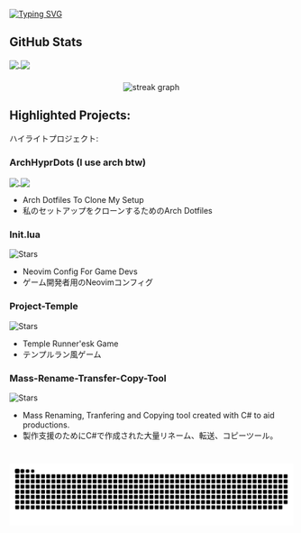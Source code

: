 <!-- Ideas and tools
https://github.com/rzashakeri/beautify-github-profile
Themes
tokyonight
catppuccin-mocha

Typing effect
https://github.com/DenverCoder1/readme-typing-svg
-->
<a href="https://git.io/typing-svg"><img src="https://readme-typing-svg.demolab.com?font=Fira+Code&size=24&duration=2000&pause=2000&color=9D7CD8&center=true&random=false&width=800&height=60&lines=Hi+there%2C+I'm+Christian%F0%9F%91%8B;%E3%81%A9%E3%82%82%EF%BD%9E%E3%80%81%E5%83%95%E3%81%AF%E3%82%AF%E3%83%AA%E3%82%B9%E3%83%81%E3%83%A3%E3%83%B3%E3%81%A7%E3%81%99%EF%BD%9E%EF%BC%81%E3%82%88%E3%82%8D%E3%81%97%E3%81%8F%E3%81%8A%E9%A1%98%E3%81%84%E3%81%84%E3%81%9F%E3%81%97%E3%81%BE%E3%81%99%EF%BC%81" alt="Typing SVG" /></a>

<!-- Some title!

🔭 I’m currently working on a marketplace

🌱 I’m currently learning Docker, Supabase, AWS

💬 Ask me about Node.js, React, Firebase... or anything here

⚡ Fun fact Game of Thrones Night's Watch cloaks are made from Ikea rugs

-->

## GitHub Stats

<a href="https://github.com/CIsValid">
  <img height=150 align="center" src="https://github-readme-stats.vercel.app/api?username=CIsValid&show_icons=true&theme=tokyonight" />
</a>
<a href="https://github.com/CIsValid">
  <img height=150 align="center" src="https://github-readme-stats.vercel.app/api/top-langs/?username=CIsValid&layout=compact&theme=tokyonight" />
</a>

###

<div align="center">
  <img src="https://streak-stats.demolab.com?user=CIsValid&locale=en&mode=daily&theme=tokyonight&hide_border=false&border_radius=5&order=3" height="200" alt="streak graph"  />
</div>

<!-- Themes for streak stats
https://github.com/DenverCoder1/github-readme-streak-stats/blob/main/docs/themes.md
-->
###

<!-- 
<h3 align="left">Engine Experience</h3>
<p align="left"> <a href="https://unity.com/" target="_blank" rel="noreferrer"> <img src="https://www.vectorlogo.zone/logos/unity3d/unity3d-icon.svg" alt="unity" width="40" height="40"/> </a> <a href="https://unrealengine.com/" target="_blank" rel="noreferrer"> <img src="https://raw.githubusercontent.com/kenangundogan/fontisto/036b7eca71aab1bef8e6a0518f7329f13ed62f6b/icons/svg/brand/unreal-engine.svg" alt="unreal" width="40" height="40"/> </a> </p>
-->

## Highlighted Projects:
ハイライトプロジェクト:

### ArchHyprDots (I use arch btw)
<a href="https://github.com/CIsValid/ArchHyprDots">
  <img height=200 align="center" src="https://github.com/CIsValid/ArchHyprDots" />
</a>
<a href="https://github.com/CIsValid/init.lua">
  <img height=200 align="center" src="https://github.com/CIsValid/init.lua" />
</a>

- Arch Dotfiles To Clone My Setup
- 私のセットアップをクローンするためのArch Dotfiles

### Init.lua
![Stars](https://img.shields.io/github/stars/CIsValid/init.lua?style=flat-square)
- Neovim Config For Game Devs
- ゲーム開発者用のNeovimコンフィグ

### Project-Temple
![Stars](https://img.shields.io/github/stars/CIsValid/Project-Temple?style=flat-square)
- Temple Runner'esk Game
- テンプルラン風ゲーム

### Mass-Rename-Transfer-Copy-Tool
![Stars](https://img.shields.io/github/stars/CIsValid/Mass-Rename-Transfer-Copy-Tool?style=flat-square)
- Mass Renaming, Tranfering and Copying tool created with C# to aid productions.
- 製作支援のためにC#で作成された大量リネーム、転送、コピーツール。


###

<br clear="both">

<img src="https://raw.githubusercontent.com/CIsValid/CIsValid/output/github-contribution-grid-snake.svg" alt="Snake animation" />

###
